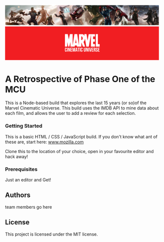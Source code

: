 ![All About the Marvel Universe!](marvel_banner.png "The MCU")

# A Retrospective of Phase One of the MCU

This is a Node-based build that explores the last 15 years (or so)of the Marvel Cinematic Universe. This build uses the IMDB API to mine data about each film, and allows the user to add a review for each selection.

### Getting Started
This is a basic HTML / CSS / JavaScript build. If you don't know what ant of these are, start here: www.mozilla.com

Clone this to the location of your choice, open in your favourite editor and hack away!

### Prerequisites
Just an editor and Get!

## Authors
 team members go here

## License
This project is licensed under the MIT license.